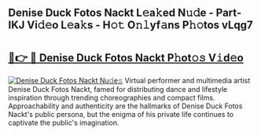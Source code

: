 ## Denise Duck Fotos Nackt L𝚎a𝚔ed N𝚞𝚍e - Part-IKJ Vi𝚍𝚎o L𝚎a𝚔s - H𝚘𝚝 O𝚗𝚕yf𝚊ns P𝚑𝚘tos vLqg7

# <h2><a href="http://kfeksmu.oniu.top/?m=Denise+Duck+Fotos+Nackt">🔗👉 🔴 Denise Duck Fotos Nackt P𝚑ot𝚘𝚜 V𝚒d𝚎o</a></h2>

[![Denise Duck Fotos Nackt Nu𝚍e𝚜](https://i.imgur.com/0qMVB7G.gif)](http://kfeksmu.oniu.top/?m=Denise+Duck+Fotos+Nackt)
Virtual performer and multimedia artist Denise Duck Fotos Nackt, famed for distributing dance and lifestyle inspiration through trending choreographies and compact films. Approachability and authenticity are the hallmarks of Denise Duck Fotos Nackt's public persona, but the enigma of his private life continues to captivate the public's imagination.  
